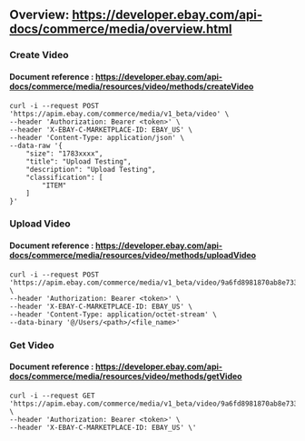 
## Overview: https://developer.ebay.com/api-docs/commerce/media/overview.html
### Create Video
#### Document reference : https://developer.ebay.com/api-docs/commerce/media/resources/video/methods/createVideo

```
curl -i --request POST 'https://apim.ebay.com/commerce/media/v1_beta/video' \
--header 'Authorization: Bearer <token>' \
--header 'X-EBAY-C-MARKETPLACE-ID: EBAY_US' \
--header 'Content-Type: application/json' \
--data-raw '{
    "size": "1783xxxx",
    "title": "Upload Testing",
    "description": "Upload Testing",
    "classification": [
        "ITEM"
    ]
}'
```
### Upload Video
#### Document reference : https://developer.ebay.com/api-docs/commerce/media/resources/video/methods/uploadVideo
```
curl -i --request POST 'https://apim.ebay.com/commerce/media/v1_beta/video/9a6fd8981870ab8e73344593xxxxxxxxx/upload' \
--header 'Authorization: Bearer <token>' \
--header 'X-EBAY-C-MARKETPLACE-ID: EBAY_US' \
--header 'Content-Type: application/octet-stream' \
--data-binary '@/Users/<path>/<file_name>'

```
### Get Video
#### Document reference : https://developer.ebay.com/api-docs/commerce/media/resources/video/methods/getVideo
```
curl -i --request GET 'https://apim.ebay.com/commerce/media/v1_beta/video/9a6fd8981870ab8e73344593xxxxxxxxx' \
--header 'Authorization: Bearer <token>' \
--header 'X-EBAY-C-MARKETPLACE-ID: EBAY_US' \'  
```

